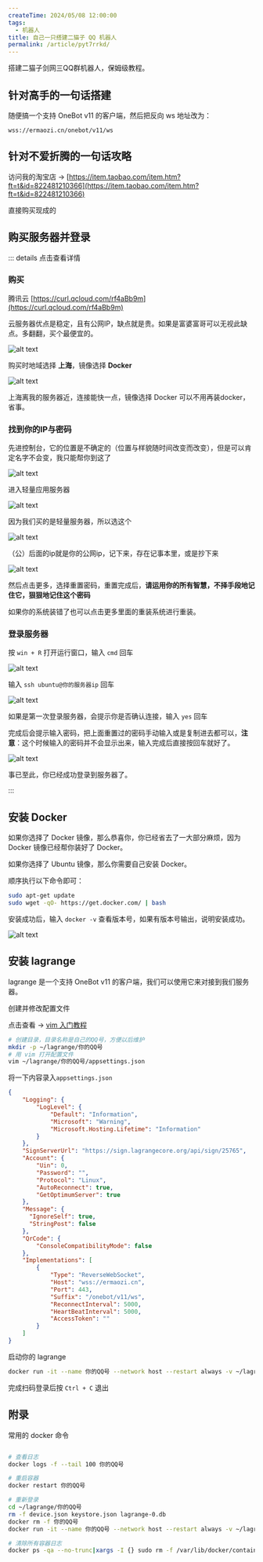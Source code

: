 ```yaml
---
createTime: 2024/05/08 12:00:00
tags:
  - 机器人
title: 自己一只搭建二猫子 QQ 机器人
permalink: /article/pyt7rrkd/
---
```


搭建二猫子剑网三QQ群机器人，保姆级教程。

<!-- more -->

## 针对高手的一句话搭建

随便搞一个支持 OneBot v11 的客户端，然后把反向 ws 地址改为：

`wss://ermaozi.cn/onebot/v11/ws`

## 针对不爱折腾的一句话攻略

访问我的淘宝店 -> [https://item.taobao.com/item.htm?ft=t&id=822481210366](https://item.taobao.com/item.htm?ft=t&id=822481210366)

直接购买现成的

## 购买服务器并登录

::: details 点击查看详情

### 购买

腾讯云 [https://curl.qcloud.com/rf4aBb9m](https://curl.qcloud.com/rf4aBb9m)

云服务器优点是稳定，且有公网IP，缺点就是贵。如果是富婆富哥可以无视此缺点。多翻翻，买个最便宜的。

![alt text](images/ermaozi_bot/image.png)

购买时地域选择 **上海**，镜像选择 **Docker**

![alt text](images/ermaozi_bot/image-1.png)

上海离我的服务器近，连接能快一点，镜像选择 Docker 可以不用再装docker，省事。

### 找到你的IP与密码

先进控制台，它的位置是不确定的（位置与样貌随时间改变而改变），但是可以肯定名字不会变，我只能帮你到这了

![alt text](images/ermaozi_bot/image-2.png)

进入轻量应用服务器

![alt text](images/ermaozi_bot/image-3.png)

因为我们买的是轻量服务器，所以选这个

![alt text](images/ermaozi_bot/image-4.png)

（公）后面的ip就是你的公网ip，记下来，存在记事本里，或是抄下来

![alt text](images/ermaozi_bot/image-5.png)

然后点击更多，选择重置密码，重置完成后，**请运用你的所有智慧，不择手段地记住它，狠狠地记住这个密码**

如果你的系统装错了也可以点击更多里面的重装系统进行重装。

### 登录服务器

按 `win + R` 打开运行窗口，输入 `cmd` 回车

![alt text](images/ermaozi_bot/image-6.png)

输入 `ssh ubuntu@你的服务器ip` 回车

![alt text](images/ermaozi_bot/image-7.png)

如果是第一次登录服务器，会提示你是否确认连接，输入 `yes` 回车

完成后会提示输入密码，把上面重置过的密码手动输入或是复制进去都可以，**注意**：这个时候输入的密码并不会显示出来，输入完成后直接按回车就好了。

![alt text](images/ermaozi_bot/image-8.png)

事已至此，你已经成功登录到服务器了。

:::

## 安装 Docker

如果你选择了 Docker 镜像，那么恭喜你，你已经省去了一大部分麻烦，因为 Docker 镜像已经帮你装好了 Docker。

如果你选择了 Ubuntu 镜像，那么你需要自己安装 Docker。

顺序执行以下命令即可：

```bash
sudo apt-get update
sudo wget -qO- https://get.docker.com/ | bash
```

安装成功后，输入 `docker -v` 查看版本号，如果有版本号输出，说明安装成功。

![alt text](images/ermaozi_bot/image-9.png)

## 安装 lagrange

lagrange 是一个支持 OneBot v11 的客户端，我们可以使用它来对接到我们服务器。

创建并修改配置文件

点击查看 -> [vim 入门教程](https://www.runoob.com/linux/linux-vim.html)

``` bash
# 创建目录，目录名称是自己的QQ号，方便以后维护
mkdir -p ~/lagrange/你的QQ号
# 用 vim 打开配置文件
vim ~/lagrange/你的QQ号/appsettings.json
```

将一下内容录入`appsettings.json`

``` json
{
    "Logging": {
        "LogLevel": {
            "Default": "Information",
            "Microsoft": "Warning",
            "Microsoft.Hosting.Lifetime": "Information"
        }
    },
    "SignServerUrl": "https://sign.lagrangecore.org/api/sign/25765",
    "Account": {
        "Uin": 0,
        "Password": "",
        "Protocol": "Linux",
        "AutoReconnect": true,
        "GetOptimumServer": true
    },
    "Message": {
      "IgnoreSelf": true,
      "StringPost": false
    },
    "QrCode": {
        "ConsoleCompatibilityMode": false
    },
    "Implementations": [
        {
            "Type": "ReverseWebSocket",
            "Host": "wss://ermaozi.cn",
            "Port": 443,
            "Suffix": "/onebot/v11/ws",
            "ReconnectInterval": 5000,
            "HeartBeatInterval": 5000,
            "AccessToken": ""
        }
    ]
}
```

启动你的 lagrange

```bash
docker run -it --name 你的QQ号 --network host --restart always -v ~/lagrange/你的QQ号:/app/data ghcr.io/lagrangedev/lagrange.onebot:edge
```

完成扫码登录后按 `Ctrl + C` 退出

## 附录

常用的 docker 命令

```bash

# 查看日志
docker logs -f --tail 100 你的QQ号

# 重启容器
docker restart 你的QQ号

# 重新登录
cd ~/lagrange/你的QQ号
rm -f device.json keystore.json lagrange-0.db
docker rm -f 你的QQ号
docker run -it --name 你的QQ号 --network host --restart always -v ~/lagrange/你的QQ号:/app/data ghcr.io/lagrangedev/lagrange.onebot:edge

# 清除所有容器日志
docker ps -qa --no-trunc|xargs -I {} sudo rm -f /var/lib/docker/containers/{}/{}-json.log

```
